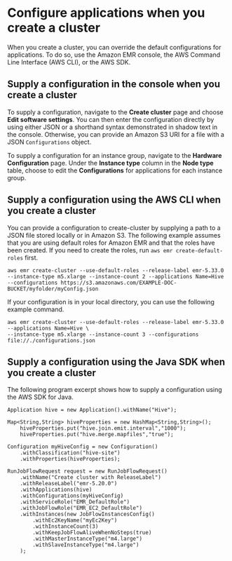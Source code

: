 # Configure applications when you create a cluster<a name="emr-configure-apps-create-cluster"></a>

When you create a cluster, you can override the default configurations for applications\. To do so, use the Amazon EMR console, the AWS Command Line Interface \(AWS CLI\), or the AWS SDK\. 

## Supply a configuration in the console when you create a cluster<a name="emr-configure-apps-create-cluster-console"></a>

To supply a configuration, navigate to the **Create cluster** page and choose **Edit software settings**\. You can then enter the configuration directly by using either JSON or a shorthand syntax demonstrated in shadow text in the console\. Otherwise, you can provide an Amazon S3 URI for a file with a JSON `Configurations` object\.

To supply a configuration for an instance group, navigate to the **Hardware Configuration** page\. Under the **Instance type** column in the **Node type** table, choose to edit the **Configurations** for applications for each instance group\. 

## Supply a configuration using the AWS CLI when you create a cluster<a name="emr-configure-apps-create-cluster-cli"></a>

You can provide a configuration to create\-cluster by supplying a path to a JSON file stored locally or in Amazon S3\. The following example assumes that you are using default roles for Amazon EMR and that the roles have been created\. If you need to create the roles, run `aws emr create-default-roles` first\.

```
aws emr create-cluster --use-default-roles --release-label emr-5.33.0 --instance-type m5.xlarge --instance-count 2 --applications Name=Hive --configurations https://s3.amazonaws.com/EXAMPLE-DOC-BUCKET/myfolder/myConfig.json
```

If your configuration is in your local directory, you can use the following example command\.

```
aws emr create-cluster --use-default-roles --release-label emr-5.33.0 --applications Name=Hive \
--instance-type m5.xlarge --instance-count 3 --configurations file://./configurations.json
```

## Supply a configuration using the Java SDK when you create a cluster<a name="emr-configure-apps-create-cluster-sdk"></a>

The following program excerpt shows how to supply a configuration using the AWS SDK for Java\.

```
Application hive = new Application().withName("Hive");

Map<String,String> hiveProperties = new HashMap<String,String>();
	hiveProperties.put("hive.join.emit.interval","1000");
	hiveProperties.put("hive.merge.mapfiles","true");
	    
Configuration myHiveConfig = new Configuration()
	.withClassification("hive-site")
	.withProperties(hiveProperties);

RunJobFlowRequest request = new RunJobFlowRequest()
	.withName("Create cluster with ReleaseLabel")
	.withReleaseLabel("emr-5.20.0")
	.withApplications(hive)
	.withConfigurations(myHiveConfig)
	.withServiceRole("EMR_DefaultRole")
	.withJobFlowRole("EMR_EC2_DefaultRole")
	.withInstances(new JobFlowInstancesConfig()
		.withEc2KeyName("myEc2Key")
		.withInstanceCount(3)
		.withKeepJobFlowAliveWhenNoSteps(true)
		.withMasterInstanceType("m4.large")
		.withSlaveInstanceType("m4.large")
	);
```